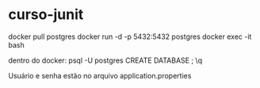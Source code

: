 # curso-junit


docker pull postgres
docker run -d -p 5432:5432 <nome-qualquer> postgres
docker exec -it <id-conteiner> bash

dentro do docker:
psql -U postgres
CREATE DATABASE <nome-base>;
\q

Usuário e senha estão no arquivo application.properties